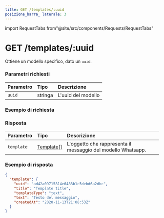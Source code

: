 ```yaml
---
title: GET /templates/:uuid
posizione_barra_ laterale: 3
---
```


import RequestTabs from"@site/src/components/Requests/RequestTabs"

# GET /templates/:uuid

Ottiene un modello specifico, dato un `uuid`.

### Parametri richiesti

| Parametro | Tipo    | Descrizione        |
| :-------- | :------ | :----------------- |
| `uuid`    | stringa | L'uuid del modello |

### Esempio di richiesta

<RequestTabs endpoint='templates_api' request="get_template" />

### Risposta

| Parametro  | Tipo                                               | Descrizione                                                  |
| :--------- | :------------------------------------------------- | :----------------------------------------------------------- |
| `template` | [Template[]](/api/reference/object_types/template) | L'oggetto che rappresenta il messaggio del modello Whatsapp. |

### Esempio di risposta

```json title=response.json
{
  "template": {
    "uuid": "ad42a09715814e6483b1c5debd6a2dbc",
    "title": "Template title",
    "templateType": "text",
    "text": "Testo del messaggio",
    "createdAt": "2020-11-13T21:08:53Z"
  }
}
```
